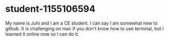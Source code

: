 # student-1155106594

My name is Juhi and I am a CE student. I can say I am somewhat new to github. It is challenging on mac if you don't know how to use terminal, but I learned it online now so I can do it. 
